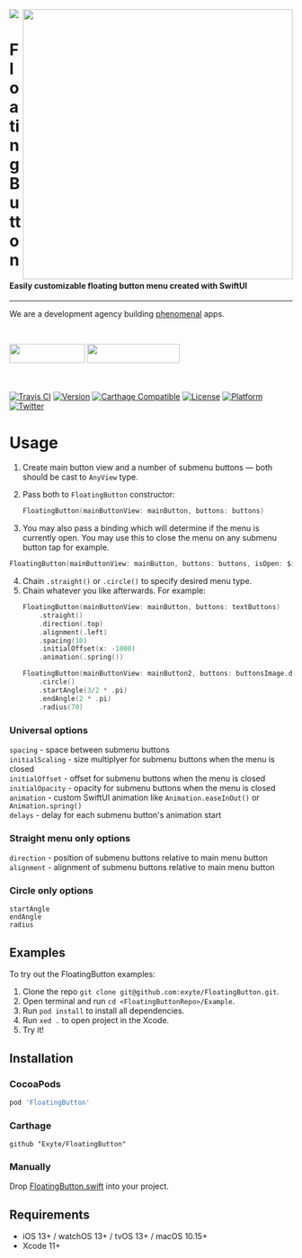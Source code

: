 <img src="https://github.com/exyte/FloatingButton/blob/master/Assets/header.png">
<img align="right" src="https://raw.githubusercontent.com/exyte/FloatingButton/master/Assets/demo.gif" width="480" />

<p><h1 align="left">FloatingButton</h1></p>

<p><h4>Easily customizable floating button menu created with SwiftUI</h4></p>

___

<p> We are a development agency building
  <a href="https://clutch.co/profile/exyte#review-731233">phenomenal</a> apps.</p>

</br>

<a href="https://exyte.com/contacts"><img src="https://i.imgur.com/vGjsQPt.png" width="134" height="34"></a> <a href="https://twitter.com/exyteHQ"><img src="https://i.imgur.com/DngwSn1.png" width="165" height="34"></a>

</br></br>
[![Travis CI](https://travis-ci.org/exyte/FloatingButton.svg?branch=master)](https://travis-ci.org/exyte/FloatingButton)
[![Version](https://img.shields.io/cocoapods/v/FloatingButton.svg?style=flat)](http://cocoapods.org/pods/FloatingButton)
[![Carthage Compatible](https://img.shields.io/badge/Carthage-compatible-0473B3.svg?style=flat)](https://github.com/Carthage/Carthage)
[![License](https://img.shields.io/cocoapods/l/FloatingButton.svg?style=flat)](http://cocoapods.org/pods/FloatingButton)
[![Platform](https://img.shields.io/cocoapods/p/FloatingButton.svg?style=flat)](http://cocoapods.org/pods/FloatingButton)
[![Twitter](https://img.shields.io/badge/Twitter-@exyteHQ-blue.svg?style=flat)](http://twitter.com/exyteHQ)

# Usage

1. Create main button view and a number of submenu buttons — both should be cast to `AnyView` type.
2. Pass both to `FloatingButton` constructor:

   ```swift
   FloatingButton(mainButtonView: mainButton, buttons: buttons)
   ```
3. You may also pass a binding which will determine if the menu is currently open. You may use this to close the menu on any submenu button tap for example. 
```swift
FloatingButton(mainButtonView: mainButton, buttons: buttons, isOpen: $isOpen)
```
4. Chain `.straight()` or `.circle()` to specify desired menu type.
5. Chain whatever you like afterwards. For example:
    ```swift
    FloatingButton(mainButtonView: mainButton, buttons: textButtons)
        .straight()
        .direction(.top)
        .alignment(.left)
        .spacing(10)
        .initialOffset(x: -1000)
        .animation(.spring())

    FloatingButton(mainButtonView: mainButton2, buttons: buttonsImage.dropLast())
        .circle()
        .startAngle(3/2 * .pi)
        .endAngle(2 * .pi)
        .radius(70)
    ```

### Universal options
`spacing` - space between submenu buttons  
`initialScaling` - size multiplyer for submenu buttons when the menu is closed  
`initialOffset` - offset for submenu buttons when the menu is closed  
`initialOpacity` - opacity for submenu buttons when the menu is closed  
`animation` - custom SwiftUI animation like `Animation.easeInOut()` or `Animation.spring()`  
`delays` - delay for each submenu button's animation start

### Straight menu only options

`direction` - position of submenu buttons relative to main menu button  
`alignment` - alignment of submenu buttons relative to main menu button 

### Circle only options

`startAngle`  
`endAngle`  
`radius`

## Examples

To try out the FloatingButton examples:
1. Clone the repo `git clone git@github.com:exyte/FloatingButton.git`.
2. Open terminal and run `cd <FloatingButtonRepo>/Example`.
3. Run `pod install` to install all dependencies.
4. Run `xed .` to open project in the Xcode.
5. Try it!

## Installation

### CocoaPods

```ruby
pod 'FloatingButton'
```

### Carthage

```ogdl
github "Exyte/FloatingButton"
```

### Manually

Drop [FloatingButton.swift](https://github.com/exyte/FloatingButton/blob/master/Source/FloatingButton.swift) into your project.

## Requirements

* iOS 13+ / watchOS 13+ / tvOS 13+ / macOS 10.15+
* Xcode 11+
